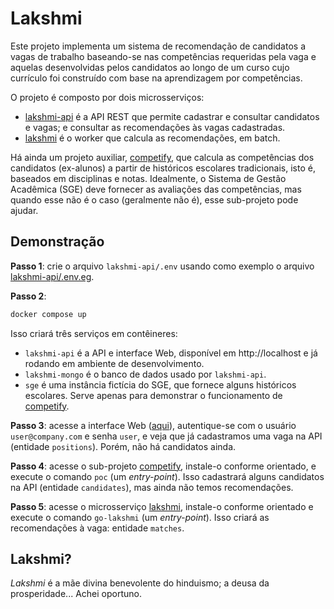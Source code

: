 # Lakshmi

Este projeto implementa um sistema de recomendação de candidatos a vagas de trabalho baseando-se nas competências requeridas pela vaga e aquelas desenvolvidas pelos candidatos ao longo de um curso cujo currículo foi construído com base na aprendizagem por competências.

O projeto é composto por dois microsserviços:
- [lakshmi-api](./lakshmi-api/README.md) é a API REST que permite cadastrar e consultar candidatos e vagas; e consultar as recomendações às vagas cadastradas.
- [lakshmi](./lakshmi/README.md) é o worker que calcula as recomendações, em batch.

Há ainda um projeto auxiliar, [competify](./competify/README.md), que calcula as competências dos candidatos (ex-alunos) a partir de históricos escolares tradicionais, isto é, baseados em disciplinas e notas. Idealmente, o Sistema de Gestão Acadêmica (SGE) deve fornecer as avaliações das competências, mas quando esse não é o caso (geralmente não é), esse sub-projeto pode ajudar.

## Demonstração

**Passo 1**: crie o arquivo `lakshmi-api/.env` usando como exemplo o arquivo [lakshmi-api/.env.eg](./lakshmi-api/.env.eg).

**Passo 2**:
```bash
docker compose up
```

Isso criará três serviços em contêineres:
- `lakshmi-api` é a API e interface Web, disponível em http://localhost e já rodando em ambiente de desenvolvimento.
- `lakshmi-mongo` é o banco de dados usado por `lakshmi-api`.
- `sge` é uma instância fictícia do SGE, que fornece alguns históricos escolares. Serve apenas para demonstrar o funcionamento de [competify](./competify/README.md).

**Passo 3**: acesse a interface Web ([aqui](http://localhost)), autentique-se com o usuário `user@company.com` e senha `user`, e veja que já cadastramos uma vaga na API (entidade `positions`). Porém, não há candidatos ainda.

**Passo 4**: acesse o sub-projeto [competify](./competify/README.md), instale-o conforme orientado, e execute o comando `poc` (um _entry-point_). Isso cadastrará alguns candidatos na API (entidade `candidates`), mas ainda não temos recomendações.

**Passo 5**: acesse o microsserviço [lakshmi](./lakshmi/README.md), instale-o conforme orientado e execute o comando `go-lakshmi` (um _entry-point_). Isso criará as recomendações à vaga: entidade `matches`.

## Lakshmi?

_Lakshmi_ é a mãe divina benevolente do hinduismo; a deusa da prosperidade... Achei oportuno.
